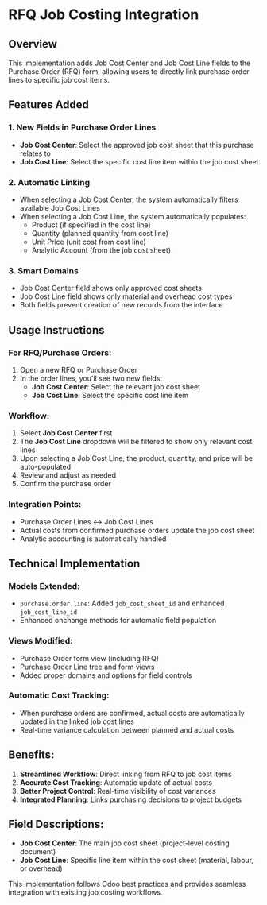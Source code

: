 # RFQ Job Costing Integration

## Overview
This implementation adds Job Cost Center and Job Cost Line fields to the Purchase Order (RFQ) form, allowing users to directly link purchase order lines to specific job cost items.

## Features Added

### 1. New Fields in Purchase Order Lines
- **Job Cost Center**: Select the approved job cost sheet that this purchase relates to
- **Job Cost Line**: Select the specific cost line item within the job cost sheet

### 2. Automatic Linking
- When selecting a Job Cost Center, the system automatically filters available Job Cost Lines
- When selecting a Job Cost Line, the system automatically populates:
  - Product (if specified in the cost line)
  - Quantity (planned quantity from cost line)
  - Unit Price (unit cost from cost line)
  - Analytic Account (from the job cost sheet)

### 3. Smart Domains
- Job Cost Center field shows only approved cost sheets
- Job Cost Line field shows only material and overhead cost types
- Both fields prevent creation of new records from the interface

## Usage Instructions

### For RFQ/Purchase Orders:
1. Open a new RFQ or Purchase Order
2. In the order lines, you'll see two new fields:
   - **Job Cost Center**: Select the relevant job cost sheet
   - **Job Cost Line**: Select the specific cost line item

### Workflow:
1. Select **Job Cost Center** first
2. The **Job Cost Line** dropdown will be filtered to show only relevant cost lines
3. Upon selecting a Job Cost Line, the product, quantity, and price will be auto-populated
4. Review and adjust as needed
5. Confirm the purchase order

### Integration Points:
- Purchase Order Lines ↔ Job Cost Lines
- Actual costs from confirmed purchase orders update the job cost sheet
- Analytic accounting is automatically handled

## Technical Implementation

### Models Extended:
- `purchase.order.line`: Added `job_cost_sheet_id` and enhanced `job_cost_line_id`
- Enhanced onchange methods for automatic field population

### Views Modified:
- Purchase Order form view (including RFQ)
- Purchase Order Line tree and form views
- Added proper domains and options for field controls

### Automatic Cost Tracking:
- When purchase orders are confirmed, actual costs are automatically updated in the linked job cost lines
- Real-time variance calculation between planned and actual costs

## Benefits:
1. **Streamlined Workflow**: Direct linking from RFQ to job cost items
2. **Accurate Cost Tracking**: Automatic update of actual costs
3. **Better Project Control**: Real-time visibility of cost variances
4. **Integrated Planning**: Links purchasing decisions to project budgets

## Field Descriptions:
- **Job Cost Center**: The main job cost sheet (project-level costing document)
- **Job Cost Line**: Specific line item within the cost sheet (material, labour, or overhead)

This implementation follows Odoo best practices and provides seamless integration with existing job costing workflows.
